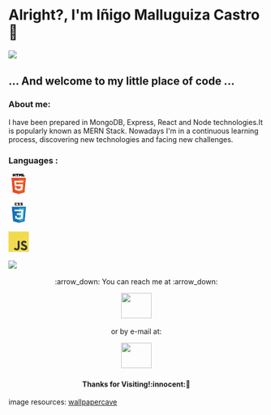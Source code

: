 # Alright?, I'm Iñigo Malluguiza Castro 👋
<kbd>
 <img src="https://wallpapercave.com/wp/5dVAdDa.jpg"/>
</kbd>


## ... And welcome to my little place of code ...

### About me:

I have been prepared in  MongoDB, Express, React and Node technologies.It is popularly known as MERN Stack.
Nowadays I'm in a continuous learning process, discovering new technologies and facing new challenges.

### Languages :
 
<code><a href = "https://developer.mozilla.org/en-US/docs/Web/Guide/HTML/HTML5"><img height="40" src="https://raw.githubusercontent.com/github/explore/80688e429a7d4ef2fca1e82350fe8e3517d3494d/topics/html/html.png"></a></code>
 
<code><a href = "https://developer.mozilla.org/en-US/docs/Archive/CSS3"><img height="40" src="https://raw.githubusercontent.com/github/explore/80688e429a7d4ef2fca1e82350fe8e3517d3494d/topics/css/css.png"></a></code>

<code><a href = "https://developer.mozilla.org/en-US/docs/Web/JavaScript"><img height="40" src="https://raw.githubusercontent.com/github/explore/80688e429a7d4ef2fca1e82350fe8e3517d3494d/topics/javascript/javascript.png"></a></code>

<code><a href ="#"><img height="40" src="https://upload.wikimedia.org/wikipedia/commons/d/d9/Node.js_logo.svg"></a></code>


<p align="center">:arrow_down: You can reach me at :arrow_down: </p>
<p align="center">
  <a href="https://www.linkedin.com/in/inigo-malluguiza-castro" target="_blank" rel="noopener">
   <kbd>
    <img src="https://fatimamartinez.es/wp-content/uploads/2018/01/linkedin-logo.jpg"  width="60" height="50" />
   </kbd>
  </a>
</p>
                                                                                                             
<p align="center">
or by e-mail at:
</p>
                 
<p align="center">
  <a href="mailto:imalluguizacastro@gmail.com" target="_blank">
   <kbd>
    <img src="https://www.pinclipart.com/picdir/big/581-5814741_transparent-sign-post-clipart-send-email-icon-red.png" width="60" height="50"/>
   </kbd>
  </a>
</p>
 


 <h4 align="center"> Thanks for Visiting!:innocent:👯</h4>


image resources: [wallpapercave](https://wallpapercave.com/) 





